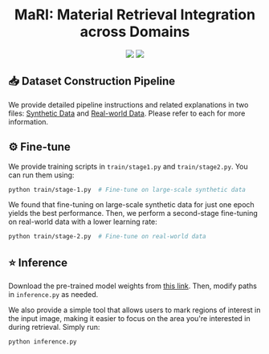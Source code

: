 <div align="center">
  
# MaRI: Material Retrieval Integration across Domains

<a href="https://jianhuiwemi.github.io/MaRI"><img src="https://img.shields.io/badge/Project_Page-Online-EA3A97"></a>
<a href="https://arxiv.org/abs/2503.08111"><img src="https://img.shields.io/badge/ArXiv-2503.01370-brightgreen"></a> 

</div>

## 📥 Dataset Construction Pipeline
We provide detailed pipeline instructions and related explanations in two files: [Synthetic Data](./dataset/synthetic/readme.md) and [Real-world Data](./dataset/real/readme.md). Please refer to each for more information.





## ⚙ Fine-tune
We provide training scripts in `train/stage1.py` and `train/stage2.py`. You can run them using:

```bash
python train/stage-1.py  # Fine-tune on large-scale synthetic data
```
We found that fine-tuning on large-scale synthetic data for just one epoch yields the best performance. Then, we perform a second-stage fine-tuning on real-world data with a lower learning rate:
```bash
python train/stage-2.py  # Fine-tune on real-world data
```


## ⭐ Inference

Download the pre-trained model weights from [this link](https://example.com/path/to/weights.pth). Then, modify paths in `inference.py` as needed.

We also provide a simple tool that allows users to mark regions of interest in the input image, making it easier to focus on the area you're interested in during retrieval. Simply run:

```bash
python inference.py
```
